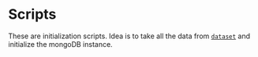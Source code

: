 # Scripts

These are initialization scripts. Idea is to take all the data from [`dataset`](../../dataset/README.txt) and initialize the mongoDB instance.
